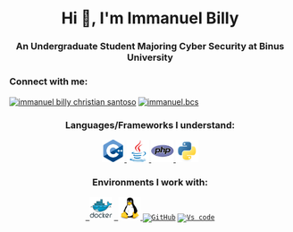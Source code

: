 <h1 align="center">Hi 👋, I'm Immanuel Billy</h1>
<h3 align="center">An Undergraduate Student Majoring Cyber Security at Binus University</h3>

<h3 align="left">Connect with me:</h3>
<p align="left">
<a href="https://linkedin.com/in/immanuel billy christian santoso" target="blank"><img align="center" src="https://raw.githubusercontent.com/rahuldkjain/github-profile-readme-generator/master/src/images/icons/Social/linked-in-alt.svg" alt="immanuel billy christian santoso" height="30" width="40" /></a>
<a href="https://instagram.com/immanuel.bcs" target="blank"><img align="center" src="https://raw.githubusercontent.com/rahuldkjain/github-profile-readme-generator/master/src/images/icons/Social/instagram.svg" alt="immanuel.bcs" height="30" width="40" /></a>
</p>

<h3 align="center">Languages/Frameworks I understand: </h3>
<p align="center"> <a href="https://www.w3schools.com/cpp/" target="_blank" rel="noreferrer"> <img src="https://raw.githubusercontent.com/devicons/devicon/master/icons/cplusplus/cplusplus-original.svg" alt="cplusplus" width="40" height="40"/> <a href="https://www.java.com" target="_blank" rel="noreferrer"> <img src="https://raw.githubusercontent.com/devicons/devicon/master/icons/java/java-original.svg" alt="java" width="40" height="40"/> </a> </a> <a href="https://www.php.net" target="_blank" rel="noreferrer"> <img src="https://raw.githubusercontent.com/devicons/devicon/master/icons/php/php-original.svg" alt="php" width="40" height="40"/> </a> <a href="https://www.python.org" target="_blank" rel="noreferrer"> <img src="https://raw.githubusercontent.com/devicons/devicon/master/icons/python/python-original.svg" alt="python" width="40" height="40"/> </a> </p>

<h3 align="center"> Environments I work with: </h3>
<p align="center">
<code><a href="https://www.docker.com/" target="_blank" rel="noreferrer"> <img src="https://raw.githubusercontent.com/devicons/devicon/master/icons/docker/docker-original-wordmark.svg" alt="docker" width="40" height="40"/></a></code>
<code><a href="https://www.linux.org/" target="_blank" rel="noreferrer"> <img src="https://raw.githubusercontent.com/devicons/devicon/master/icons/linux/linux-original.svg" alt="linux" width="40" height="40"/></code>
<code><a href="https://github.com/"><img alt="GitHub" title="GitHub" src="./assets/github.png" height="40"></a></code>
<code><a href="https://code.visualstudio.com/"><img alt="Vs code" title="Vs code" src="./assets/vscode.png" height="40"></a></code>
</p>
